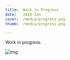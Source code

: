 ```yaml
---
title:  Work in Progress
date:   2018-Jan
cover:  /media/progress.png
thumb:  /media/progress.png

---
```


<!--more-->

Work in progress. 

<img alt="img" src="{{site.baseurl}}/media/progress.png">




